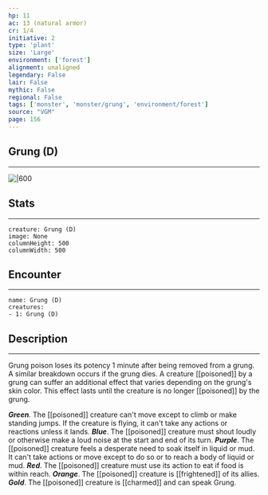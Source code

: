 ```yaml
---
hp: 11
ac: 13 (natural armor)
cr: 1/4
initiative: 2
type: 'plant'    
size: 'Large'
environment: ['forest']
alignment: unaligned
legendary: False
lair: False
mythic: False
regional: False
tags: ['monster', 'monster/grung', 'environment/forest']
source: "VGM"
page: 156
---
```


## Grung (D)
---

![|600](D:/Program%20Files/5e.tools/img/bestiary/VGM/Grung.jpg)

## Stats
---

```statblock
creature: Grung (D)
image: None
columnHeight: 500
columnWidth: 500
```

## Encounter
---

```encounter-table
name: Grung (D)
creatures:
- 1: Grung (D)
```

## Description
---


Grung poison loses its potency 1 minute after being removed from a grung. A similar breakdown occurs if the grung dies. A creature [[poisoned]] by a grung can suffer an additional effect that varies depending on the grung's skin color. This effect lasts until the creature is no longer [[poisoned]] by the grung.

**_Green_**. The [[poisoned]] creature can't move except to climb or make standing jumps. If the creature is flying, it can't take any actions or reactions unless it lands.
**_Blue_**. The [[poisoned]] creature must shout loudly or otherwise make a loud noise at the start and end of its turn.
**_Purple_**. The [[poisoned]] creature feels a desperate need to soak itself in liquid or mud. It can't take actions or move except to do so or to reach a body of liquid or mud.
**_Red_**. The [[poisoned]] creature must use its action to eat if food is within reach.
**_Orange_**. The [[poisoned]] creature is [[frightened]] of its allies.
**_Gold_**. The [[poisoned]] creature is [[charmed]] and can speak Grung.



